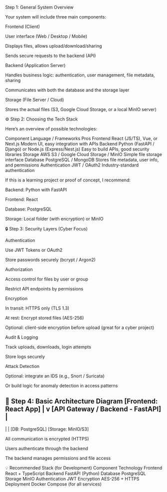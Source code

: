 Step 1: General System Overview

Your system will include three main components:

Frontend (Client)

User interface (Web / Desktop / Mobile)

Displays files, allows upload/download/sharing

Sends secure requests to the backend (API)

Backend (Application Server)

Handles business logic: authentication, user management, file metadata, sharing

Communicates with both the database and the storage layer

Storage (File Server / Cloud)

Stores the actual files (S3, Google Cloud Storage, or a local MinIO server)

⚙️ Step 2: Choosing the Tech Stack

Here’s an overview of possible technologies:

Component	Language / Frameworks	Pros
Frontend	React (JS/TS), Vue, or Next.js	Modern UI, easy integration with APIs
Backend	Python (FastAPI / Django) or Node.js (Express/Nest.js)	Easy to build APIs, good security libraries
Storage	AWS S3 / Google Cloud Storage / MinIO	Simple file storage interface
Database	PostgreSQL / MongoDB	Stores file metadata, user info, and permissions
Authentication	JWT / OAuth2	Industry-standard authentication

If this is a learning project or proof of concept, I recommend:

Backend: Python with FastAPI

Frontend: React

Database: PostgreSQL

Storage: Local folder (with encryption) or MinIO

🔒 Step 3: Security Layers (Cyber Focus)

Authentication

Use JWT Tokens or OAuth2

Store passwords securely (bcrypt / Argon2)

Authorization

Access control for files by user or group

Restrict API endpoints by permissions

Encryption

In transit: HTTPS only (TLS 1.3)

At rest: Encrypt stored files (AES-256)

Optional: client-side encryption before upload (great for a cyber project)

Audit & Logging

Track uploads, downloads, login attempts

Store logs securely

Attack Detection

Optional: integrate an IDS (e.g., Snort / Suricata)

Or build logic for anomaly detection in access patterns

🧱 Step 4: Basic Architecture Diagram
[Frontend: React App]
        |
        v
[API Gateway / Backend - FastAPI]
        |
   ---------------------
   |                   |
[DB: PostgreSQL]   [Storage: MinIO/S3]


All communication is encrypted (HTTPS)

Users authenticate through the backend

The backend manages permissions and file access

💡 Recommended Stack (for Development)
Component	Technology
Frontend	React + TypeScript
Backend	FastAPI (Python)
Database	PostgreSQL
Storage	MinIO
Authentication	JWT
Encryption	AES-256 + HTTPS
Deployment	Docker Compose (for all services)
